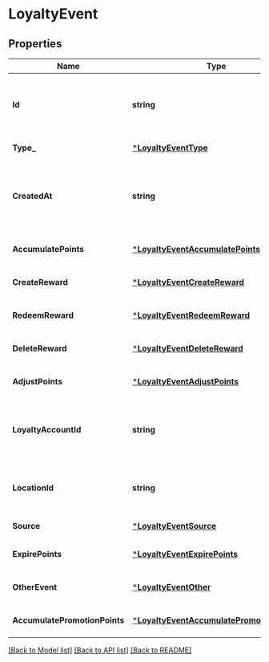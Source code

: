 # LoyaltyEvent

## Properties
Name | Type | Description | Notes
------------ | ------------- | ------------- | -------------
**Id** | **string** | The Square-assigned ID of the loyalty event. | [default to null]
**Type_** | [***LoyaltyEventType**](LoyaltyEventType.md) |  | [default to null]
**CreatedAt** | **string** | The timestamp when the event was created, in RFC 3339 format. | [default to null]
**AccumulatePoints** | [***LoyaltyEventAccumulatePoints**](LoyaltyEventAccumulatePoints.md) |  | [optional] [default to null]
**CreateReward** | [***LoyaltyEventCreateReward**](LoyaltyEventCreateReward.md) |  | [optional] [default to null]
**RedeemReward** | [***LoyaltyEventRedeemReward**](LoyaltyEventRedeemReward.md) |  | [optional] [default to null]
**DeleteReward** | [***LoyaltyEventDeleteReward**](LoyaltyEventDeleteReward.md) |  | [optional] [default to null]
**AdjustPoints** | [***LoyaltyEventAdjustPoints**](LoyaltyEventAdjustPoints.md) |  | [optional] [default to null]
**LoyaltyAccountId** | **string** | The ID of the [loyalty account](entity:LoyaltyAccount) associated with the event. | [default to null]
**LocationId** | **string** | The ID of the [location](entity:Location) where the event occurred. | [optional] [default to null]
**Source** | [***LoyaltyEventSource**](LoyaltyEventSource.md) |  | [default to null]
**ExpirePoints** | [***LoyaltyEventExpirePoints**](LoyaltyEventExpirePoints.md) |  | [optional] [default to null]
**OtherEvent** | [***LoyaltyEventOther**](LoyaltyEventOther.md) |  | [optional] [default to null]
**AccumulatePromotionPoints** | [***LoyaltyEventAccumulatePromotionPoints**](LoyaltyEventAccumulatePromotionPoints.md) |  | [optional] [default to null]

[[Back to Model list]](../README.md#documentation-for-models) [[Back to API list]](../README.md#documentation-for-api-endpoints) [[Back to README]](../README.md)

